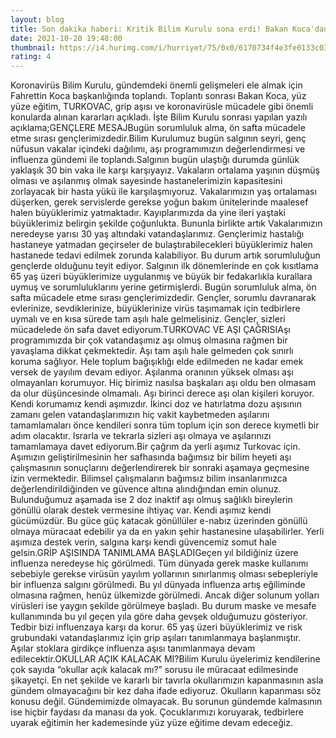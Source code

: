```yaml
--- 
layout: blog
title: Son dakika haberi: Kritik Bilim Kurulu sona erdi! Bakan Koca'dan gençlere flaş çağrı
date: 2021-10-20 19:48:00
thumbnail: https://i4.hurimg.com/i/hurriyet/75/0x0/6170734f4e3fe0133c031147.jpg
rating: 4
---
```

Koronavirüs Bilim Kurulu, gündemdeki önemli gelişmeleri ele almak için Fahrettin Koca başkanlığında toplandı. Toplantı sonrası Bakan Koca, yüz yüze eğitim, TURKOVAC, grip aşısı ve koronavirüsle mücadele gibi önemli konularda alınan kararları açıkladı. İşte Bilim Kurulu sonrası yapılan yazılı açıklama;GENÇLERE MESAJBugün sorumluluk alma, ön safta mücadele etme sırası gençlerimizdedir.Bilim Kurulumuz bugün salgının seyri, genç nüfusun vakalar içindeki dağılımı, aşı programımızın değerlendirmesi ve influenza gündemi ile toplandı.Salgının bugün ulaştığı durumda günlük yaklaşık 30 bin vaka ile karşı karşıyayız. Vakaların ortalama yaşının düşmüş olması ve aşılanmış olmak sayesinde hastanelerimizin kapasitesini zorlayacak bir hasta yükü ile karşılaşmıyoruz. Vakalarımızın yaş ortalaması düşerken, gerek servislerde gerekse yoğun bakım ünitelerinde maalesef halen büyüklerimiz yatmaktadır. Kayıplarımızda da yine ileri yaştaki büyüklerimiz belirgin şekilde çoğunlukta. Bununla birlikte artık Vakalarımızın neredeyse yarısı 30 yaş altındaki vatandaşlarımız. Gençlerimiz hastalığı hastaneye yatmadan geçirseler de bulaştırabilecekleri büyüklerimiz halen hastanede tedavi edilmek zorunda kalabiliyor. Bu durum artık sorumluluğun gençlerde olduğunu teyit ediyor. Salgının ilk dönemlerinde en çok kısıtlama 65 yaş üzeri büyüklerimize uygulanmış ve büyük bir fedakarlıkla kurallara uymuş ve sorumluluklarını yerine getirmişlerdi. Bugün sorumluluk alma, ön safta mücadele etme sırası gençlerimizdedir. Gençler, sorumlu davranarak evlerinize, sevdiklerinize, büyüklerinize virüs taşımamak için tedbirlere uymalı ve en kısa sürede tam aşılı hale gelmelisiniz. Gençler, sizleri mücadelede ön safa davet ediyorum.TURKOVAC VE AŞI ÇAĞRISIAşı programımızda bir çok vatandaşımız aşı olmuş olmasına rağmen bir yavaşlama dikkat çekmektedir. Aşı tam aşılı hale gelmeden çok sınırlı koruma sağlıyor. Hele toplum bağışıklığı elde edilmeden ne kadar emek versek de yayılım devam ediyor. Aşılanma oranının yüksek olması aşı olmayanları korumuyor. Hiç birimiz nasılsa başkaları aşı oldu ben olmasam da olur düşüncesinde olmamalı. Aşı birinci derece aşı olan kişileri koruyor. Kendi korumamız kendi aşımızdır. İkinci doz ve hatırlatma dozu aşısının zamanı gelen vatandaşlarımızın hiç vakit kaybetmeden aşılarını tamamlamaları önce kendileri sonra tüm toplum için son derece kıymetli bir adım olacaktır. Israrla ve tekrarla sizleri aşı olmaya ve aşılarınızı tamamlamaya davet ediyorum.Bir çağrım da yerli aşımız Turkovac için. Aşımızın geliştirilmesinin her safhasında bağımsız bir bilim heyeti aşı çalışmasının sonuçlarını değerlendirerek bir sonraki aşamaya geçmesine izin vermektedir. Bilimsel çalışmaların bağımsız bilim insanlarımızca değerlendirildiğinden ve güvence altına alındığından emin olunuz. Bulunduğumuz aşamada ise 2 doz inaktif aşı olmuş sağlıklı bireylerin gönüllü olarak destek vermesine ihtiyaç var. Kendi aşımız kendi gücümüzdür. Bu güce güç katacak gönüllüler e-nabız üzerinden gönüllü olmaya müracaat edebilir ya da en yakın şehir hastanesine ulaşabilirler. Yerli aşımıza destek verin, salgına karşı kendi güvencemiz somut hale gelsin.GRİP AŞISINDA TANIMLAMA BAŞLADIGeçen yıl bildiğiniz üzere influenza neredeyse hiç görülmedi. Tüm dünyada gerek maske kullanımı sebebiyle gerekse virüsün yayılım yollarının sınırlanmış olması sebepleriyle bir influenza salgını görülmedi. Bu yıl dünyada influenza artış eğiliminde olmasına rağmen, henüz ülkemizde görülmedi. Ancak diğer solunum yolları virüsleri ise yaygın şekilde görülmeye başladı. Bu durum maske ve mesafe kullanımında bu yıl geçen yıla göre daha gevşek olduğumuzu gösteriyor. Tedbir bizi influenzaya karşı da korur. 65 yaş üzeri büyüklerimiz ve risk grubundaki vatandaşlarımız için grip aşıları tanımlanmaya başlanmıştır. Aşılar stoklara girdikçe influenza aşısı tanımlanmaya devam edilecektir.OKULLAR AÇIK KALACAK MI?Bilim Kurulu üyelerimiz kendilerine çok sayıda “okullar açık kalacak mı?” sorusu ile müracaat edilmesinde şikayetçi. En net şekilde ve kararlı bir tavırla okullarımızın kapanmasının asla gündem olmayacağını bir kez daha ifade ediyoruz. Okulların kapanması söz konusu değil. Gündemimizde olmayacak. Bu sorunun gündemde kalmasının ise hiçbir faydası da manası da yok. Çocuklarımızı koruyarak, tedbirlere uyarak eğitimin her kademesinde yüz yüze eğitime devam edeceğiz.